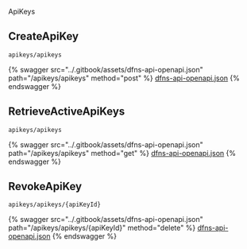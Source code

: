 
  ApiKeys

  
## CreateApiKey
`apikeys/apikeys`



{% swagger src="../.gitbook/assets/dfns-api-openapi.json" path="/apikeys/apikeys" method="post" %}
[dfns-api-openapi.json](../.gitbook/assets/dfns-api-openapi.json)
{% endswagger %}


## RetrieveActiveApiKeys
`apikeys/apikeys`



{% swagger src="../.gitbook/assets/dfns-api-openapi.json" path="/apikeys/apikeys" method="get" %}
[dfns-api-openapi.json](../.gitbook/assets/dfns-api-openapi.json)
{% endswagger %}


## RevokeApiKey
`apikeys/apikeys/{apiKeyId}`



{% swagger src="../.gitbook/assets/dfns-api-openapi.json" path="/apikeys/apikeys/{apiKeyId}" method="delete" %}
[dfns-api-openapi.json](../.gitbook/assets/dfns-api-openapi.json)
{% endswagger %}

  